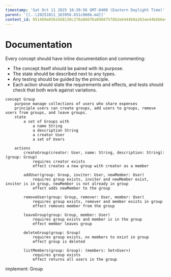 ```yaml
---
timestamp: 'Sat Oct 11 2025 16:39:56 GMT-0400 (Eastern Daylight Time)'
parent: '[[..\20251011_163956.651c066b.md]]'
content_id: 951469e856a568130c278a866f6a896875f8b2e6444b8a263ae44bbb6e4f94b3
---
```


# Documentation

Every concept should have inline documentation and commenting:

* The concept itself should be paired with its purpose.
* The state should be described next to any types.
* Any testing should be guided by the principle.
* Each action should state the requirements and effects, and tests should check that both work against variations.

```
concept Group
    purpose manage collections of users who share expenses
    principle users can create groups, add users to groups, remove users from groups, and leave groups.
    state
        a set of Groups with
            a name String
            a description String
            a creator User
            a set of Users

    actions
        createGroup(creator: User, name: String, description: String): (group: Group)
            requires creator exists
            effect creates a new group with creator as a member

        addUser(group: Group, inviter: User, newMember: User)
            requires group exists, inviter and newMember exist, inviter is in group, newMember is not already in group
            effect adds newMember to the group

        removeUser(group: Group, remover: User, member: User)
            requires group exists, remover and member exists in group
            effect removes member from the group

        leaveGroup(group: Group, member: User)
            requires group exists and member is in the group
            effect member leaves group

        deleteGroup(group: Group)
            requires group exists, no members to exist in group
            effect group is deleted

        listMembers(group: Group): (members: Set<User>)
            requires group exists
            effect returns all users in the group
```

implement: Group
